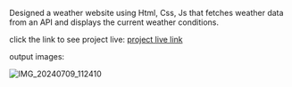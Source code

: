 Designed  a weather website using Html, Css, Js that fetches weather data from an API and displays the current weather conditions.

click the link to see project live:
[project live link](https://lavanyamargam.github.io/Bharath_internship_Webdevelopement_Weather_website/)

output images:

![IMG_20240709_112410](https://github.com/Lavanyamargam/Bharath_internship_Webdevelopement_Weather_website/assets/168348809/fc931ccf-6899-4263-ac24-72e8172847ed)



